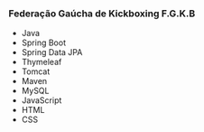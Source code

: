 ### Federação Gaúcha de Kickboxing F.G.K.B

- Java
- Spring Boot
- Spring Data JPA
- Thymeleaf
- Tomcat
- Maven
- MySQL
- JavaScript
- HTML
- CSS
